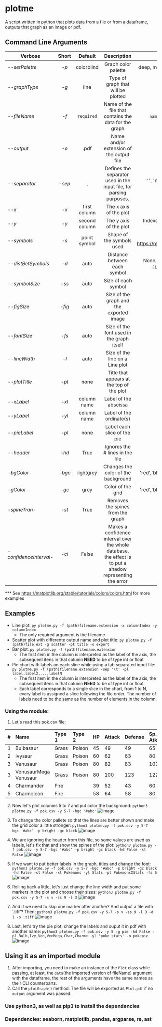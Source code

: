 # plotme
 A script written in python that plots data from a file or from a dataframe, outputs that graph as an image or pdf. 

## Command Line Arguments
| Verbose                | Short    | Default       | Description                                           | Valid Values                                                             |
|------------------------|:--------:|:-------------:|:-----------------------------------------------------:|:------------------------------------------------------------------------:|
| _--setPalette_     | _-p_     | colorblind    | Graph color palette                                   | deep, muted, pastel, bright, dark and colorblind       |
| _--graphType_      | _-g_     | line          | Type of graph that will be plotted                    | line, scatter, pie and bar                             |
| _--fileName_       | _-f_     | `required`    | Name of the file that contains the data for the graph | `name with or without path`.`extension`                |
| _--output_         | _-o_     | .pdf          | Name and/or extension of the output file              | '.png', 'name', 'name.png'                             |
| _--separator_   | _-sep_ | , | Defines the separator used in the input file, for parsing purposes. | ' ', '\\t', regular expressions and other file delimiters |
| _--x_              | _-x_     | first column  | The x axis of the plot                                | Indexes of columns                                     |
| _--y_              | _-y_     | second column | The y axis of the plot                     | Indexes of columns(value, list [ex: 2,3,4] or sequences [ex: 2-4] |
| _--symbols_        | _-s_     | point symbol  | Shape of the symbols used     | Lists [ex: vhD] or values in https://matplotlib.org/3.1.0/api/markers_api.html |
| _--distBetSymbols_ | _-d_    | auto | Distance between each symbol | None, `int`, `float`, `(int,int)`, `[float,float]`, `[int,int,int]`,`(float,float,float)` |
| _--symbolSize_     | _-ss_    | auto          | Size of each symbol                                   | `float`                                                |
| _--figSize_        | _-fig_   | auto          | Size of the graph and the exported image              | `float,float`                                          |
| _--fontSize_       | _-fs_    | auto          | Size of the font used in the graph itself             | `int`                                                  |
| _--lineWidth_      | _-l_     | auto          | Size of the line on a Line plot                       | `int` or `float`                                       |
| _--plotTitle_      | _-pt_    | none          | Title that appears at the top of the plot             | `string`                                               |
| _--xLabel_         | _-xl_    | column name   | Label of the abscissa                                 | `string`                                               |
| _--yLabel_         | _-yl_    | column name   | Label of the ordinate(s)                              | `string`                                               |
| _--pieLabel_       | _-pl_    | none          | Label each slice of the pie                           | `string1,string2,...,stringN`                          |
| _--header_         | _-hd_    | True          | Ignores the # lines in the file                       | `True` or `False`                                      |
| _-bgColor-_        | _-bgc_   | lightgrey     | Changes the color of the background                   | 'red','black','lightyellow','#abc','#ff701E'   ***     |
| _-gColor-_         | _-gc_    | grey          | Color of the grid                                     | 'red','black','lightyellow','#abc','#ff701E'   ***     |
| _-spineTran-_      | _-st_    | True          | Removes the spines from the graph                     | `True` or `False`                                      |
|_-confidenceInterval-_|_-ci_|False|Makes a confidence interval over the whole database, the effect is to put a shadow representing the error | `True` or `False`|

*** See https://matplotlib.org/stable/tutorials/colors/colors.html for more examples

## Examples
 - Line plot: `py plotme.py -f (path)filename.extension -x columnIndex -y columnIndex`
    - The only required argument is the filename 
 - Scatter plot with differente output name and plot title: `py plotme.py -f (path)file.ext -g scatter -pt title -o export` 
 - Bar plot: `py plotme.py -f (path)filename.extension`
    - The first item in the column is interpreted as the label of the axis, the subsequent itens in that column **NEED** to be of type int or float
 - Pie chart with labels on each slice while using a tab separated input file: `py plotme.py -f (path)filename.extension -sep '\t' -pl label,label2,...,labelN`
    - The first item in the column is interpreted as the label of the axis, the subsequent itens in that column **NEED** to be of type int or float
    - Each label corresponds to a single slice in the chart, from 1 to N, every label is assigned a slice following the file order. The number of labels need to be the same as the number of elements in the column.
### Using the module:
 1. Let's read this pok.csv file:  

|#|Name|Type 1|Type 2|HP|Attack|Defense|Sp. Atk|Sp. Def|Speed|Generation|Legendary|  
|--|:---|:------|:------|:--|:------|:-------|:-------|:-------|:-----|:----------|:---------|  
| 1 |Bulbasaur|Grass|Poison|45|49|49|65|65|45|1|FALSE|  
|2|Ivysaur|Grass|Poison|60|62|63|80|80|60|1|FALSE|  
|3|Venusaur|Grass|Poison|80|82|83|100|100|80|1|FALSE|  
|3|VenusaurMega Venusaur|Grass|Poison|80|100|123|122|120|80|1|FALSE|  
|4|Charmander|Fire||39|52|43|60|50|65|1|FALSE|  
|5|Charmeleon|Fire||58|64|58|80|65|80|1|FALSE|  

 2. Now let's plot colunms 5 to 7 and put color the background: `python3 plotme.py -f pok.csv -y 5-7 -bgc '#abc'`
 ![image](https://user-images.githubusercontent.com/57924116/125137485-23567a00-e0e3-11eb-84e6-44b244ba44a2.png)

 3. To change the color pallete so that the lines are better shown and make the grid color a little stronger: `python3 plotme.py -f pok.csv -y 5-7 -bgc '#abc' -p bright -gc black`
 ![image](https://user-images.githubusercontent.com/57924116/125137414-04f07e80-e0e3-11eb-87b4-db53d2cc5bbd.png)
 
 4. We are ignoring the header from this file, so some values are used as labels, let's fix that and show the spines of the plot: `python3 plotme.py -f pok.csv -y 5-7 -bgc '#abc' -p bright -gc black -hd False -st False`
 ![image](https://user-images.githubusercontent.com/57924116/125137750-b2fc2880-e0e3-11eb-8691-8cc58ad24c5e.png)
 
 5. If we want to put better labels in the graph, titles and change the font: `python3 plotme.py -f pok.csv -y 5-7 -bgc '#abc' -p bright -gc black -hd False -st False -xl Pokemons -yl Stats -pt PokemonsXStats -fs 6`
 ![image](https://user-images.githubusercontent.com/57924116/125137931-0cfcee00-e0e4-11eb-85b9-b3369a137421.png)
 
 6. Rolling back a little, let's just change the line width and put some markers in the plot and choose their sizes: `python3 plotme.py -f pok.csv -y 5-7 -s v -ss 9 -l 3`
 ![image](https://user-images.githubusercontent.com/57924116/125138229-a62c0480-e0e4-11eb-8f82-9a6a5307b53c.png)
 
 7. And if we need to skip one marker after another? And output a file with '.tiff'? Then: `python3 plotme.py -f pok.csv -y 5-7 -s v -ss 9 -l 3 -d 1 -o .tiff`
 ![image](https://user-images.githubusercontent.com/57924116/125138573-42eea200-e0e5-11eb-9673-8d1111950cbf.png)

 8. Last, let's try the pie plot, change the labels and ouput it in pdf with another name: `python3 plotme.py -f pok.csv -y 5 -g pie -hd False -pl Bulb,Ivy,Ven,VenMega,Char,Charme -yl 'poke stats' -o pokepie`
 ![image](https://user-images.githubusercontent.com/57924116/125138961-02435880-e0e6-11eb-939b-c59a5628fcc0.png)
 

## Using it as an imported module

 1. After importing, you need to make an instance of the `Plot` class while passing, at least, the  `data`(the imported version of fileName) argument with the dataframe, the rest of the arguments have the same names as their CLI counterparts. 
 2. Call the `plotGraph()` method. The file will be exported as `Plot.pdf` if no `output` argument was passed.

### Use python3, as well as pip3 to install the dependencies

### Dependencies: seaborn, matplotlib, pandas, argparse, re, ast
